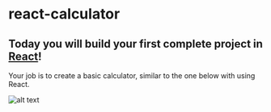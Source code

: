 # react-calculator

## Today you will build your first complete project in [React](https://reactjs.org/)!
Your job is to create a basic calculator, similar to the one below with using React.  

![alt text](https://raw.githubusercontent.com/techtonicacademy/react-calculator/master/calc.png)
